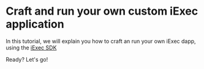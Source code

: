 # Craft and run your own custom iExec application

In this tutorial, we will explain you how to craft an run your own iExec dapp, using the [iExec SDK](https://github.com/iExecBlockchainComputing/iexec-sdk)

Ready? Let's go!
